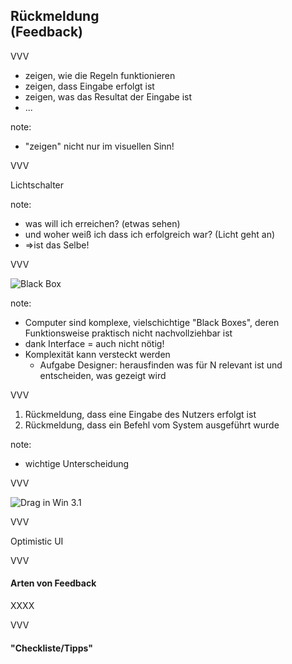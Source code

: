 ## Rückmeldung<br> (Feedback)

VVV

<ul>
  <li class="fragment">zeigen, wie die Regeln funktionieren</li>
  <li class="fragment">zeigen, dass Eingabe erfolgt ist</li>
  <li class="fragment">zeigen, was das Resultat der Eingabe ist</li>
  <li class="fragment">...</li>
</ul>

note:
- "zeigen" nicht nur im visuellen Sinn!

VVV

Lichtschalter

note:
- was will ich erreichen? (etwas sehen)
- und woher weiß ich dass ich erfolgreich war? (Licht geht an)
- =>ist das Selbe!

VVV

![Black Box](img/black-box.png "noshadow")

note:
- Computer sind komplexe, vielschichtige "Black Boxes", deren Funktionsweise praktisch nicht nachvollziehbar ist 
- dank Interface = auch nicht nötig!
- Komplexität kann versteckt werden
  - Aufgabe Designer: herausfinden was für N relevant ist und entscheiden, was gezeigt wird

VVV

<ol>
  <li class="fragment">Rückmeldung, dass eine Eingabe des Nutzers erfolgt ist</li>
  <li class="fragment">Rückmeldung, dass ein Befehl vom System ausgeführt wurde</li>
</ol>

<!--<div class="fragment">
  <button style="" class="demo-btn">
    XXXX
  </button>
</div>-->

note:
- wichtige Unterscheidung

VVV

![Drag in Win 3.1](img/windows3.1-drag.jpg "noshadow")

VVV

Optimistic UI

VVV

#### Arten von Feedback

XXXX

VVV

#### "Checkliste/Tipps"
